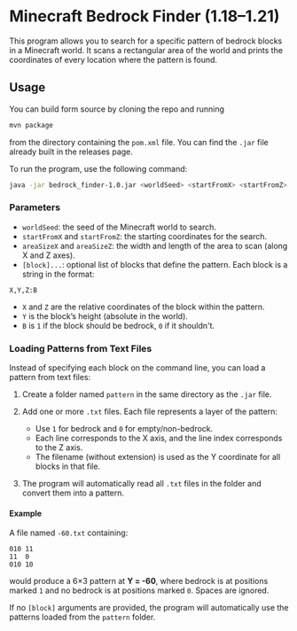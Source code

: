 # Minecraft Bedrock Finder (1.18–1.21)

This program allows you to search for a specific pattern of bedrock blocks in a Minecraft world. It scans a rectangular area of the world and prints the coordinates of every location where the pattern is found.

## Usage

You can build form source by cloning the repo and running

```bash
mvn package
```

from the directory containing the `pom.xml` file. You can find the `.jar` file already built in the releases page.

To run the program, use the following command:

```bash
java -jar bedrock_finder-1.0.jar <worldSeed> <startFromX> <startFromZ> <areaSizeX> <areaSizeZ> [<block>...]
```

### Parameters

- `worldSeed`: the seed of the Minecraft world to search.
- `startFromX` and `startFromZ`: the starting coordinates for the search.
- `areaSizeX` and `areaSizeZ`: the width and length of the area to scan (along X and Z axes).
- `[block]...`: optional list of blocks that define the pattern. Each block is a string in the format:

```
X,Y,Z:B
```

- `X` and `Z` are the relative coordinates of the block within the pattern.
- `Y` is the block’s height (absolute in the world).
- `B` is `1` if the block should be bedrock, `0` if it shouldn't.

### Loading Patterns from Text Files

Instead of specifying each block on the command line, you can load a pattern from text files:

1. Create a folder named `pattern` in the same directory as the `.jar` file.
2. Add one or more `.txt` files. Each file represents a layer of the pattern:

   - Use `1` for bedrock and `0` for empty/non-bedrock.
   - Each line corresponds to the X axis, and the line index corresponds to the Z axis.
   - The filename (without extension) is used as the Y coordinate for all blocks in that file.

3. The program will automatically read all `.txt` files in the folder and convert them into a pattern.

#### Example

A file named `-60.txt` containing:

```
010 11
11  0
010 10
```

would produce a 6×3 pattern at **Y = -60**, where bedrock is at positions marked `1` and no bedrock is at positions marked `0`. Spaces are ignored.

If no `[block]` arguments are provided, the program will automatically use the patterns loaded from the `pattern` folder.
